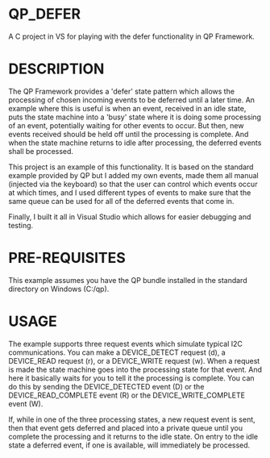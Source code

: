 # QP_DEFER
A C project in VS for playing with the defer functionality in QP Framework.

# DESCRIPTION
The QP Framework provides a 'defer' state pattern which allows the processing of chosen incoming events to be deferred until a later time.  An example where this is useful is when an event, received in an idle state, puts the state machine into a 'busy' state where it is doing some processing of an event, potentially waiting for other events to occur.  But then, new events received should be held off until the processing is complete.  And when the state machine returns to idle after processing, the deferred events shall be processed.

This project is an example of this functionality.  It is based on the standard example provided by QP but I added my own events, made them all manual (injected via the keyboard) so that the user can control which events occur at which times, and I used different types of events to make sure that the same queue can be used for all of the deferred events that come in.

Finally, I built it all in Visual Studio which allows for easier debugging and testing.

# PRE-REQUISITES
This example assumes you have the QP bundle installed in the standard directory on Windows (C:/qp).

# USAGE
The example supports three request events which simulate typical I2C communications.  You can make a DEVICE_DETECT request (d), a DEVICE_READ request (r), or a DEVICE_WRITE request (w).
When a request is made the state machine goes into the processing state for that event.  And here it basically waits for you to tell it the processing is complete.  You can do this by sending the DEVICE_DETECTED event (D) or the DEVICE_READ_COMPLETE event (R) or the DEVICE_WRITE_COMPLETE event (W).

If, while in one of the three processing states, a new request event is sent, then that event gets deferred and placed into a private queue until you complete the processing and it returns to the idle state.  On entry to the idle state a deferred event, if one is available, will immediately be processed.
